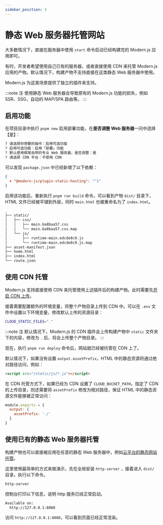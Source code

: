 ```yaml
---
sidebar_position: 3
---
```


# 静态 Web 服务器托管网站

大多数情况下，直接在服务器中使用 `start` 命令启动已经构建完的 Modern.js 应用即可。

有时，开发者希望使用自己已有的服务器，或者直接使用 CDN 来托管 Modern.js 应用的产物。默认情况下，构建产物不支持直接在这类静态 Web 服务器中使用。

Modern.js 为这类场景提供了独立的插件来支持。

:::note 注
使用静态 Web 服务器会导致原有的 Modern.js 功能的损失，例如 SSR、SSG，自动的 MAP/SPA 路由等。
:::

## 启用功能

在项目目录中执行 `pnpm new` 启用部署功能，在**是否调整 Web 服务器**一问中选择【是】：

```bash
? 请选择你想要的操作：启用可选功能
? 启用可选功能：启用「部署」功能
? 默认使用框架自带的专业 Web 服务器，是否调整：是
? 请选择 CDN 平台：不使用 CDN
```

可以发现 `package.json` 中已经新增了以下依赖：

```json
{
  + "@modern-js/plugin-static-hosting": "^1"
}
```

启用该功能后，重新执行 `pnpm run build` 命令，可以看到产物 `dist/` 目录下，HTML 文件已经被平铺到外层，同时 `main.html` 也被重命名为了 `index.html`。

```bash
.
├── static/
│   ├── css/
│   │   ├── main.6a8baa57.css
│   │   └── main.6a8baa57.css.map
│   └── js/
│       ├── runtime-main.edcde8c9.js
│       └── runtime-main.edcde8c9.js.map
├── asset-manifest.json
├── home.html
├── index.html
└── route.json
```
## 使用 CDN 托管

Modern.js 支持直接使用 CDN 来托管使用上述插件后的构建产物。此时需要先[开启 CDN 上传](/docs/guides/features/server-side/deploy/upload-cdn/oss)。

接着需要配置额外的环境变量，将整个产物目录上传到 CDN 中。可以在 `.env` 文件中设置以下环境变量，修改默认上传的资源目录：

```bash title=".env"
CLOUD_STATIC_FILES="."
```

:::note 注
默认情况下，Modern.js 的 CDN 插件会上传构建产物中 `static` 文件夹下的内容，修改为 `.` 后，将会上传整个产物目录。
:::

现在，执行 `pnpm run deploy` 命令后，网站就已经被托管在 CDN 上了。

默认情况下，如果没有设置 `output.assetPrefix`，HTML 中的静态资源将通过绝对路径访问，例如：

```html
<script src="/static/js/*.js"></script>
```

在 CDN 托管方式下，如果已经为 CDN 设置了 `CLOUD_BUCKET_PATH`，指定了 CDN 的上传目录，则还需要将 `assetPrefix` 修改为相对路径，保证 HTML 中的静态资源文件能够被正常访问：

```js title="module.config.js"
module.exports = {
  output: {
    assetPrefix: './'
  }
}
```

## 使用已有的静态 Web 服务器托管

构建产物也可以直接被应用在任意的静态 Web 服务器中，例如[云平台的静态网站托管](https://cloud.tencent.com/product/wh)。

这里使用最简单的方式来做演示，先在全局安装 `http-server` ，接着进入 `dist/` 目录，执行以下命令。

```bash
http-server
```

控制台打印以下信息，说明 http 服务已经正常启动。

```bash
Available on:
  http://127.0.0.1:8080
```

访问 `http://127.0.0.1:8080`，可以看到页面已经正常渲染。
